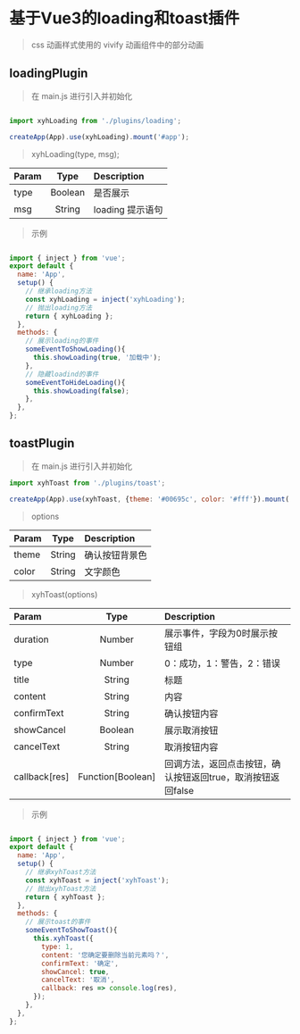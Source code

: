 # 基于Vue3的loading和toast插件

> css 动画样式使用的 vivify 动画组件中的部分动画

##  loadingPlugin

> 在 main.js 进行引入并初始化

```javascript

import xyhLoading from './plugins/loading';

createApp(App).use(xyhLoading).mount('#app');
```

> xyhLoading(type, msg);

| Param |  Type     | Description       |
| :---- | :----:    | :---------------  |
| type  | Boolean   | 是否展示            |
| msg   | String    | loading 提示语句    |

>  示例

```javascript

import { inject } from 'vue';
export default {
  name: 'App',
  setup() {
    // 继承loading方法
    const xyhLoading = inject('xyhLoading');
    // 抛出loading方法
    return { xyhLoading };
  },
  methods: {
    // 展示loading的事件
    someEventToShowLoading(){
      this.showLoading(true, '加载中');
    },
    // 隐藏loadind的事件
    someEventToHideLoading(){
      this.showLoading(false);
    },
  },
};

```

##  toastPlugin

> 在 main.js 进行引入并初始化

```javascript
import xyhToast from './plugins/toast';

createApp(App).use(xyhToast, {theme: '#00695c', color: '#fff'}).mount('#app');
```

> options

| Param |  Type     | Description       |
| :---- | :----:    | :---------------  |
| theme  | String   | 确认按钮背景色            |
| color   | String    | 文字颜色    |


> xyhToast(options)

| Param |  Type     | Description       |
| :---- | :----:    | :---------------  |
| duration  | Number   | 展示事件，字段为0时展示按钮组            |
| type   | Number    | 0：成功，1：警告，2：错误    |
| title | String | 标题 |
| content | String | 内容 |
| confirmText | String | 确认按钮内容 |
| showCancel | Boolean | 展示取消按钮 |
| cancelText | String | 取消按钮内容 |
| callback[res] | Function[Boolean] | 回调方法，返回点击按钮，确认按钮返回true，取消按钮返回false

> 示例

```javascript

import { inject } from 'vue';
export default {
  name: 'App',
  setup() {
    // 继承xyhToast方法
    const xyhToast = inject('xyhToast');
    // 抛出xyhToast方法
    return { xyhToast };
  },
  methods: {
    // 展示toast的事件
    someEventToShowToast(){
      this.xyhToast({
        type: 1,
        content: '您确定要删除当前元素吗？',
        confirmText: '确定',
        showCancel: true,
        cancelText: '取消',
        callback: res => console.log(res),
      });
    },
  },
};

```